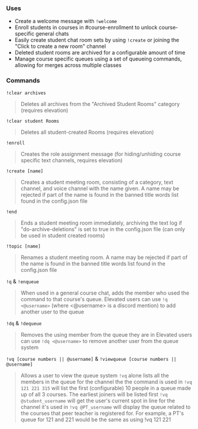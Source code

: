 ### Uses

* Create a welcome message with `!welcome`
* Enroll students in courses in #course-enrollment to unlock course-specific general chats
* Easily create student chat room sets by using `!create` or joining the "Click to create a new room" channel
* Deleted student rooms are archived for a configurable amount of time
* Manage course specific queues using a set of queueing commands, allowing for merges across multiple classes

### Commands

`!clear archives`
> Deletes all archives from the "Archived Student Rooms" category (requires elevation)

`!clear student Rooms`
> Deletes all student-created Rooms (requires elevation)

`!enroll`
> Creates the role assignment message (for hiding/unhiding course specific text channels, requires elevation)

`!create [name]`
> Creates a student meeting room, consisting of a category, text channel, and voice channel with the name given.
> A name may be rejected if part of the name is found in the banned title words list found in the config.json file

`!end`
> Ends a student meeting room immediately, archiving the text log if "do-archive-deletions" is set to true in the config.json file (can only be used in student created rooms)

`!topic [name]`
> Renames a student meeting room. A name may be rejected if part of the name is found in the banned title words list found in the config.json file

`!q` & `!enqueue`
> When used in a general course chat, adds the member who used the command to that course's queue.
> Elevated users can use `!q <@username>` (where <@username> is a discord mention) to add another user to the queue

`!dq` & `!dequeue`
> Removes the using member from the queue they are in
> Elevated users can use `!dq <@username>` to remove another user from the queue system

`!vq [course numbers || @username]` & `!viewqueue [course numbers || @username]`
> Allows a user to view the queue system
> `!vq` alone lists all the members in the queue for the channel the the command is used in
> `!vq 121 221 315` will list the first (configurable) 10 people in a queue made up of all 3 courses. The earliest joiners will be listed first
> `!vq @student_username` will get the user's current spot in line for the channel it's used in
> `!vq @PT_username` will display the queue related to the courses that peer teacher is registered for. For example, a PT's queue for 121 and 221 would be the same as using !vq 121 221
